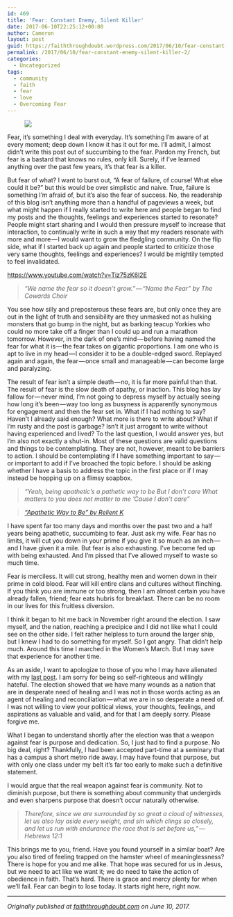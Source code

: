 ```yaml
---
id: 469
title: 'Fear: Constant Enemy, Silent Killer'
date: 2017-06-10T22:25:12+00:00
author: Cameron
layout: post
guid: https://faiththroughdoubt.wordpress.com/2017/06/10/fear-constant-enemy-silent-killer/
permalink: /2017/06/10/fear-constant-enemy-silent-killer-2/
categories:
  - Uncategorized
tags:
  - community
  - faith
  - fear
  - love
  - Overcoming Fear
---
```

<figure> 

<img src="https://faiththroughdoubt.files.wordpress.com/2017/06/d3f0e-1cgfj89wj70cqd5io1_rk9w.jpeg?w=525" data-recalc-dims="1" />
  
</figure> 

Fear, it’s something I deal with everyday. It’s something I’m aware of at every moment; deep down I know it has it out for me. I’ll admit, I almost didn’t write this post out of succumbing to the fear. Pardon my French, but fear is a bastard that knows no rules, only kill. Surely, if I’ve learned anything over the past few years, it’s that fear is a killer.

But fear of what? I want to burst out, “A fear of failure, of course! What else could it be?” but this would be over simplistic and naive. True, failure is something I’m afraid of, but it’s also the fear of success. No, the readership of this blog isn’t anything more than a handful of pageviews a week, but what might happen if I really started to write here and people began to find my posts and the thoughts, feelings and experiences started to resonate? People might start sharing and I would then pressure myself to increase that interaction, to continually write in such a way that my readers resonate with more and more — I would want to grow the fledgling community. On the flip side, what if I started back up again and people started to criticize those very same thoughts, feelings and experiences? I would be mightily tempted to feel invalidated.

<a href="https://www.youtube.com/watch?v=Tiz75zK6l2E" target="_blank">https://www.youtube.com/watch?v=Tiz75zK6l2E</a>

> _“We name the fear so it doesn’t grow.” — “Name the Fear” by The Cowards Choir_

You see how silly and preposterous these fears are, but only once they are out in the light of truth and sensibility are they unmasked not as hulking monsters that go bump in the night, but as barking teacup Yorkies who could no more take off a finger than I could up and run a marathon tomorrow. However, in the dark of one’s mind — before having named the fear for what it is — the fear takes on gigantic proportions. I am one who is apt to live in my head — I consider it to be a double-edged sword. Replayed again and again, the fear — once small and manageable — can become large and paralyzing.

The result of fear isn’t a simple death — no, it is far more painful than that. The result of fear is the slow death of apathy, or inaction. This blog has lay fallow for — never mind, I’m not going to depress myself by actually seeing how long it’s been — way too long as busyness is apparently synonymous for engagement and then the fear set in. What if I had nothing to say? Haven’t I already said enough? What more is there to write about? What if I’m rusty and the post is garbage? Isn’t it just arrogant to write without having experienced and lived? To the last question, I would answer yes, but I’m also not exactly a shut-in. Most of these questions are valid questions and things to be contemplating. They are not, however, meant to be barriers to action. I should be contemplating if I have something important to say — or important to add if I’ve broached the topic before. I should be asking whether I have a basis to address the topic in the first place or if I may instead be hopping up on a flimsy soapbox.

> _“Yeah, being apathetic’s a pathetic way to be But I don’t care What matters to you does not matter to me ’Cause I don’t care”_

> <a href="https://play.google.com/music/preview/Tofanxcnp2fwlaz73xxtguzjs2i?lyrics=1#" target="_blank"><em>“Apathetic Way to Be” by Relient K</em></a>

I have spent far too many days and months over the past two and a half years being apathetic, succumbing to fear. Just ask my wife. Fear has no limits, it will cut you down in your prime if you give it so much as an inch — and I have given it a mile. But fear is also exhausting. I’ve become fed up with being exhausted. And I’m pissed that I’ve allowed myself to waste so much time.

Fear is merciless. It will cut strong, healthy men and women down in their prime in cold blood. Fear will kill entire clans and cultures without flinching. If you think you are immune or too strong, then I am almost certain you have already fallen, friend; fear eats hubris for breakfast. There can be no room in our lives for this fruitless diversion.

I think it began to hit me back in November right around the election. I saw myself, and the nation, reaching a precipice and I did not like what I could see on the other side. I felt rather helpless to turn around the larger ship, but I knew I had to do something for myself. So I got angry. That didn’t help much. Around this time I marched in the Women’s March. But I may save that experience for another time.

As an aside, I want to apologize to those of you who I may have alienated with my <a href="https://medium.com/faith-through-doubt/election-2016-or-this-great-dumpster-fire-f643afd9dc8d" target="_blank">last post</a>. I am sorry for being so self-righteous and willingly hateful. The election showed that we have many wounds as a nation that are in desperate need of healing and I was not in those words acting as an agent of healing and reconciliation — what we are in so desperate a need of. I was not willing to view your political views, your thoughts, feelings, and aspirations as valuable and valid, and for that I am deeply sorry. Please forgive me.

What I began to understand shortly after the election was that a weapon against fear is purpose and dedication. So, I just had to find a purpose. No big deal, right? Thankfully, I had been accepted part-time at a seminary that has a campus a short metro ride away. I may have found that purpose, but with only one class under my belt it’s far too early to make such a definitive statement.

I would argue that the real weapon against fear is community. Not to diminish purpose, but there is something about community that undergirds and even sharpens purpose that doesn’t occur naturally otherwise.

> _Therefore, since we are surrounded by so great a cloud of witnesses, let us also lay aside every weight, and sin which clings so closely, and let us run with endurance the race that is set before us,” — Hebrews 12:1_

This brings me to you, friend. Have you found yourself in a similar boat? Are you also tired of feeling trapped on the hamster wheel of meaninglessness? There is hope for you and me alike. That hope was secured for us in Jesus, but we need to act like we want it; we do need to take the action of obedience in faith. That’s hard. There is grace and mercy plenty for when we’ll fail. Fear can begin to lose today. It starts right here, right now.

* * *

_Originally published at_ <a href="http://faiththroughdoubt.com/naming-the-fear/" target="_blank"><em>faiththroughdoubt.com</em></a> _on June 10, 2017._